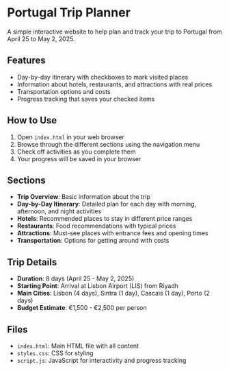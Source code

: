 # Portugal Trip Planner

A simple interactive website to help plan and track your trip to Portugal from April 25 to May 2, 2025.

## Features

- Day-by-day itinerary with checkboxes to mark visited places
- Information about hotels, restaurants, and attractions with real prices
- Transportation options and costs
- Progress tracking that saves your checked items

## How to Use

1. Open `index.html` in your web browser
2. Browse through the different sections using the navigation menu
3. Check off activities as you complete them
4. Your progress will be saved in your browser

## Sections

- **Trip Overview**: Basic information about the trip
- **Day-by-Day Itinerary**: Detailed plan for each day with morning, afternoon, and night activities
- **Hotels**: Recommended places to stay in different price ranges
- **Restaurants**: Food recommendations with typical prices
- **Attractions**: Must-see places with entrance fees and opening times
- **Transportation**: Options for getting around with costs

## Trip Details

- **Duration**: 8 days (April 25 - May 2, 2025)
- **Starting Point**: Arrival at Lisbon Airport (LIS) from Riyadh
- **Main Cities**: Lisbon (4 days), Sintra (1 day), Cascais (1 day), Porto (2 days)
- **Budget Estimate**: €1,500 - €2,500 per person

## Files

- `index.html`: Main HTML file with all content
- `styles.css`: CSS for styling
- `script.js`: JavaScript for interactivity and progress tracking 